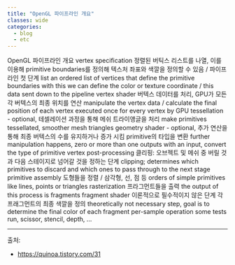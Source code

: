 ```yaml
---
title: "OpenGL 파이프라인 개요"
classes: wide
categories: 
  - blog
  - etc
---
```

   

OpenGL 파이프라인 개요
vertex specification
정렬된 버틱스 리스트를 나열, 이를 이용해 primitive boundaries를 정의해 텍스처 좌표와 색깔을 정의할 수 있음 / 파이프라인 첫 단계
list an ordered list of vertices that define the primitive boundaries with this we can define the color or texture coordinate / this data sent down to the pipeline
vertex shader
버텍스 데이터를 처리, GPU가 모든 각 버텍스의 최종 위치를 연산 manipulate the vertex data / calculate the final position of each vertex executed once for every vertex by GPU
tessellation - optional, 
테셀레이션 과정을 통해 메쉬 트라이앵글을 처리
make primitives tessellated, smoother mesh triangles
geometry shader - optional, 
추가 연산을 통해 최종 버텍스의 수를 유지하거나 증가 시킴 primitive의 타입을 변환
further manipulation happens, zero or more than one outputs with an input, convert the type of primitive
vertex post-processing
클리핑: 오브젝트 및 메쉬 중 버릴 것과 다음 스테이지로 넘어갈 것을 정하는 단계
clipping; determines which primitives to discard and which ones to pass through to the next stage
primitive assembly
도형들을 정렬 / 삼각형, 선, 점 등
orders of simple primitives like lines, points or triangles
rasterization
프라그먼트들을 출력
the output of this process is fragments
fragment shader
이론적으로 필수적이지 않은 단계
각 프래그먼트의 최종 색깔을 정의
theoretically not necessary step, goal is to determine the final color of each fragment
per-sample operation
some tests run, scissor, stencil, depth, …
  
  
---  
출처:   
* https://quinoa.tistory.com/31
